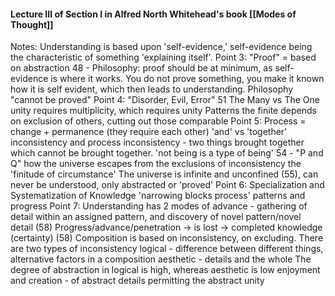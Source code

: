 #### Lecture III of Section I in Alfred North Whitehead's book [[Modes of Thought]]

Notes:
Understanding is based upon 'self-evidence,' self-evidence being the characteristic of something 'explaining itself'. 
Point 3: "Proof" = based on abstraction
	48 - Philosophy: proof should be at minimum, as self-evidence is where it works. You do not prove something, you make it known how it is self evident, which then leads to understanding. Philosophy "cannot be proved"
Point 4: "Disorder, Evil, Error"
	51 The Many vs The One
		unity requires multiplicity, which requires unity
	Patterns
	the finite depends on exclusion of others, cutting out those comparable
Point 5: Process = change + permanence (they require each other)
	'and' vs 'together'
	inconsistency and process
		inconsistency - two things brought together which cannot be brought together. 'not being is a type of being'
		54 - "P and Q" how the universe escapes from the exclusions of inconsistency
			the 'finitude of circumstance'
	The universe is infinite and unconfined (55), can never be understood, only abstracted or 'proved'
Point 6: Specialization and Systematization of Knowledge
	'narrowing blocks process'
	patterns and progress
Point 7: Understanding has 2 modes of advance - gathering of detail within an assigned pattern, and discovery of novel pattern/novel detail (58)
	Progress/advance/penetration -> is lost -> completed knowledge (certainty) (58)
	Composition is based on inconsistency, on excluding.
	There are two types of inconsistency
		logical - difference between different things, alternative factors in a composition
		aesthetic - details and the whole
		The degree of abstraction in logical is high, whereas aesthetic is low
	enjoyment and creation - of abstract details permitting the abstract unity